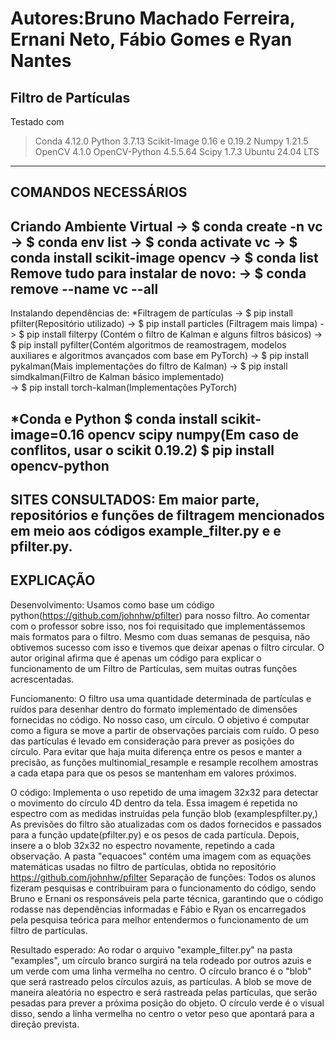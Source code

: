 # Autores:Bruno Machado Ferreira, Ernani Neto, Fábio Gomes e Ryan Nantes
## Filtro de Partículas

Testado com
> Conda 4.12.0
> Python 3.7.13
> Scikit-Image 0.16 e 0.19.2
> Numpy 1.21.5
> OpenCV 4.1.0
> OpenCV-Python 4.5.5.64
> Scipy 1.7.3
> Ubuntu 24.04 LTS
---------------------
COMANDOS NECESSÁRIOS
---------------------
Criando Ambiente Virtual
 -> $ conda create -n vc
 -> $ conda env list
 -> $ conda activate vc
 -> $ conda install scikit-image opencv
 -> $ conda list
Remove tudo para instalar de novo:
 -> $ conda remove --name vc --all
----------------------------
Instalando dependências de:
*Filtragem de partículas
 -> $ pip install pfilter(Repositório utilizado)
 -> $ pip install particles (Filtragem mais limpa)
 -> $ pip install filterpy (Contém o filtro de Kalman e alguns filtros básicos)
 -> $ pip install pyfilter(Contém algoritmos de reamostragem, modelos auxiliares e algoritmos avançados com base em PyTorch)
 -> $ pip install pykalman(Mais implementações do filtro de Kalman)
 -> $ pip install simdkalman(Filtro de Kalman básico implementado)	
 -> $ pip install torch-kalman(Implementações PyTorch)

*Conda e Python
$ conda install scikit-image=0.16 opencv scipy numpy(Em caso de conflitos, usar o scikit 0.19.2)
$ pip install opencv-python
----------------------------
SITES CONSULTADOS:
Em maior parte, repositórios e funções de filtragem mencionados em meio aos códigos example_filter.py e e pfilter.py.
------------
EXPLICAÇÃO
------------
Desenvolvimento: Usamos como base um código python(https://github.com/johnhw/pfilter) para nosso filtro. Ao comentar com o professor sobre isso, nos foi requisitado que implementássemos mais formatos para o filtro. Mesmo com duas semanas de pesquisa, não obtivemos sucesso com isso e tivemos que deixar apenas o filtro circular. O autor original afirma que é apenas um código para explicar o funcionamento de um Filtro de Partículas, sem muitas outras funções acrescentadas.

Funciomanento: 
O filtro usa uma quantidade determinada de partículas e ruídos para desenhar dentro do formato implementado de dimensões fornecidas no código. No nosso caso, um círculo. O objetivo é computar como a figura se move a partir de observações parciais com ruído. O peso das partículas é levado em consideração para prever as posições do círculo.
Para evitar que haja muita diferença entre os pesos e manter a precisão, as funções multinomial_resample e resample recolhem amostras a cada etapa para que os pesos se mantenham em valores próximos.

O código:
Implementa o uso repetido de uma imagem 32x32 para detectar o movimento do círculo 4D dentro da tela. Essa imagem é repetida no espectro com as medidas instruídas pela função blob (examplespfilter.py,)
As previsões do filtro são atualizadas com os dados fornecidos e passados para a função update(pfilter.py) e os pesos de cada partícula. Depois, insere a o blob 32x32 no espectro novamente, repetindo a cada observação.
A pasta "equacoes" contém uma imagem com as equações matemáticas usadas no filtro de partículas, obtida no repositório https://github.com/johnhw/pfilter
Separação de funções: Todos os alunos fizeram pesquisas e contribuiram para o funcionamento do código, sendo Bruno e Ernani os responsáveis pela parte técnica, garantindo que o código rodasse nas dependências informadas e Fábio e Ryan os encarregados pela pesquisa teórica para melhor entendermos o funcionamento de um filtro de partículas.

Resultado esperado:
Ao rodar o arquivo "example_filter.py" na pasta "examples", um círculo branco surgirá na tela rodeado por outros azuis e um verde com uma linha vermelha no centro.
O círculo branco é o "blob" que será rastreado pelos círculos azuis, as partículas.
A blob se move de maneira aleatória no espectro e será rastreada pelas partículas, que serão pesadas para prever a próxima posição do objeto. O círculo verde é o visual disso, sendo a linha vermelha no centro o vetor peso que apontará para a direção prevista.
